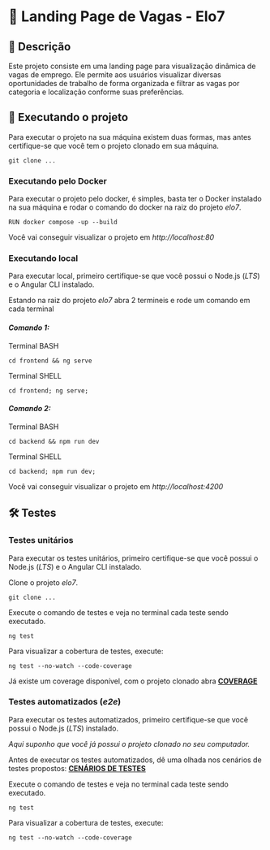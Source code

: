 # 🚀 Landing Page de Vagas - Elo7

## 📄 Descrição
Este projeto consiste em uma landing page para visualização dinâmica de vagas de emprego. Ele permite aos usuários visualizar diversas oportunidades de trabalho de forma organizada e filtrar as vagas por categoria e localização conforme suas preferências.

## 📄 Executando o projeto

Para executar o projeto na sua máquina existem duas formas, mas antes certifique-se que você tem o projeto clonado em sua máquina.

    git clone ...

### Executando pelo Docker
Para executar o projeto pelo docker, é simples, basta ter o Docker instalado na sua máquina e rodar o comando do docker na raiz do projeto *elo7*.

    RUN docker compose -up --build

Você vai conseguir visualizar o projeto em _http://localhost:80_ 

### Executando local
Para executar local, primeiro certifique-se que você possui o Node.js (*LTS*) e o Angular CLI instalado.

Estando na raiz do projeto *elo7* abra 2 termineis e rode um comando em cada terminal

#### *Comando 1:*<br>
Terminal BASH

    cd frontend && ng serve

Terminal SHELL

    cd frontend; ng serve;

#### *Comando 2:*<br>
Terminal BASH

    cd backend && npm run dev

Terminal SHELL

    cd backend; npm run dev;

Você vai conseguir visualizar o projeto em _http://localhost:4200_ 

## 🛠️ Testes
### Testes unitários

Para executar os testes unitários, primeiro certifique-se que você possui o Node.js (*LTS*) e o Angular CLI instalado.

Clone o projeto *elo7*.<br>

    git clone ...

Execute o comando de testes e veja no terminal cada teste sendo executado.<br>

    ng test
    
Para visualizar a cobertura de testes, execute:<br>

    ng test --no-watch --code-coverage

Já existe um coverage disponível, com o projeto clonado abra **[COVERAGE](./coverage/frontend/index.html)**

### Testes automatizados (*e2e*)

Para executar os testes automatizados, primeiro certifique-se que você possui o Node.js (*LTS*) instalado.

*Aqui suponho que você já possui o projeto clonado no seu computador.*

Antes de executar os testes automatizados, dê uma olhada nos cenários de testes propostos: **[CENÁRIOS DE TESTES](./docs/scenarios.md)**

Execute o comando de testes e veja no terminal cada teste sendo executado.<br>

    ng test
    
Para visualizar a cobertura de testes, execute:<br>

    ng test --no-watch --code-coverage
